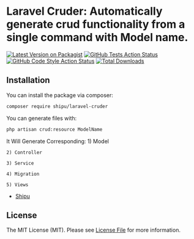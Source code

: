 # Laravel Cruder: Automatically generate crud functionality from a single command with Model name.

[![Latest Version on Packagist](https://img.shields.io/packagist/v/:vendor_slug/:package_slug.svg?style=flat-square)](https://packagist.org/packages/:vendor_slug/:package_slug)
[![GitHub Tests Action Status](https://img.shields.io/github/actions/workflow/status/:vendor_slug/:package_slug/run-tests.yml?branch=main&label=tests&style=flat-square)](https://github.com/:vendor_slug/:package_slug/actions?query=workflow%3Arun-tests+branch%3Amain)
[![GitHub Code Style Action Status](https://img.shields.io/github/actions/workflow/status/:vendor_slug/:package_slug/fix-php-code-style-issues.yml?branch=main&label=code%20style&style=flat-square)](https://github.com/:vendor_slug/:package_slug/actions?query=workflow%3A"Fix+PHP+code+style+issues"+branch%3Amain)
[![Total Downloads](https://img.shields.io/packagist/dt/:vendor_slug/:package_slug.svg?style=flat-square)](https://packagist.org/packages/:vendor_slug/:package_slug)
<!--delete-->

<!--/delete-->
## Installation

You can install the package via composer:

```bash
composer require shipu/laravel-cruder
```


You can generate files with:

```bash
php artisan crud:resource ModelName
```

It Will Generate Corresponding:
    1) Model

    2) Controller

    3) Service

    4) Migration

    5) Views



- [Shipu](https://github.com/Shipu12345)

## License

The MIT License (MIT). Please see [License File](LICENSE.md) for more information.
